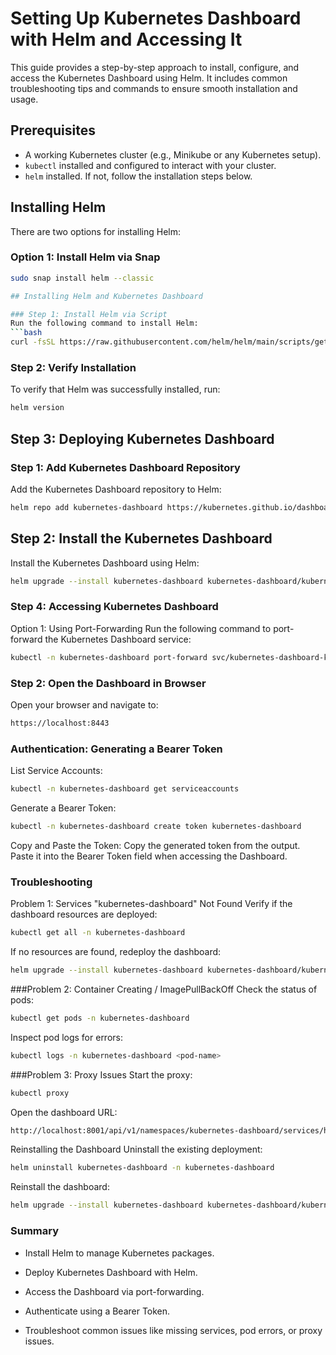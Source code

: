 # Setting Up Kubernetes Dashboard with Helm and Accessing It

This guide provides a step-by-step approach to install, configure, and access the Kubernetes Dashboard using Helm. It includes common troubleshooting tips and commands to ensure smooth installation and usage.

## Prerequisites
- A working Kubernetes cluster (e.g., Minikube or any Kubernetes setup).
- `kubectl` installed and configured to interact with your cluster.
- `helm` installed. If not, follow the installation steps below.

## Installing Helm
There are two options for installing Helm:

### Option 1: Install Helm via Snap
```bash
sudo snap install helm --classic

## Installing Helm and Kubernetes Dashboard

### Step 1: Install Helm via Script
Run the following command to install Helm:
```bash
curl -fsSL https://raw.githubusercontent.com/helm/helm/main/scripts/get-helm-3 | bash
```

### Step 2: Verify Installation
To verify that Helm was successfully installed, run:
```bash
helm version
```
## Step 3: Deploying Kubernetes Dashboard

### Step 1: Add Kubernetes Dashboard Repository
Add the Kubernetes Dashboard repository to Helm:
```bash
helm repo add kubernetes-dashboard https://kubernetes.github.io/dashboard/
```

## Step 2: Install the Kubernetes Dashboard
Install the Kubernetes Dashboard using Helm:

```bash
helm upgrade --install kubernetes-dashboard kubernetes-dashboard/kubernetes-dashboard --create-n
```

### Step 4: Accessing Kubernetes Dashboard
Option 1: Using Port-Forwarding
Run the following command to port-forward the Kubernetes Dashboard service:

```bash
kubectl -n kubernetes-dashboard port-forward svc/kubernetes-dashboard-kong-proxy 8443:443
```
### Step 2: Open the Dashboard in Browser
Open your browser and navigate to:
```bash
https://localhost:8443
```

### Authentication: Generating a Bearer Token
List Service Accounts:
```bash
kubectl -n kubernetes-dashboard get serviceaccounts
```
Generate a Bearer Token:

```bash
kubectl -n kubernetes-dashboard create token kubernetes-dashboard
```
Copy and Paste the Token: Copy the generated token from the output. Paste it into the Bearer Token field when accessing the Dashboard.

### Troubleshooting
Problem 1: Services "kubernetes-dashboard" Not Found
Verify if the dashboard resources are deployed:

```bash
kubectl get all -n kubernetes-dashboard
```
If no resources are found, redeploy the dashboard:

```bash
helm upgrade --install kubernetes-dashboard kubernetes-dashboard/kubernetes-dashboard --create-namespace --namespace kubernetes-dashboard
```
###Problem 2: Container Creating / ImagePullBackOff
Check the status of pods:

```bash
kubectl get pods -n kubernetes-dashboard
```
Inspect pod logs for errors:

```bash
kubectl logs -n kubernetes-dashboard <pod-name>
```
###Problem 3: Proxy Issues
Start the proxy:

```bash
kubectl proxy
```
Open the dashboard URL:

```bash
http://localhost:8001/api/v1/namespaces/kubernetes-dashboard/services/https:kubernetes-dashboard:/proxy/
```
Reinstalling the Dashboard
Uninstall the existing deployment:

```bash
helm uninstall kubernetes-dashboard -n kubernetes-dashboard
```
Reinstall the dashboard:

```bash
helm upgrade --install kubernetes-dashboard kubernetes-dashboard/kubernetes-dashboard --create-namespace --namespace kubernetes-dashboard
```
### Summary
- Install Helm to manage Kubernetes packages.

- Deploy Kubernetes Dashboard with Helm.

- Access the Dashboard via port-forwarding.

- Authenticate using a Bearer Token.

- Troubleshoot common issues like missing services, pod errors, or proxy issues.